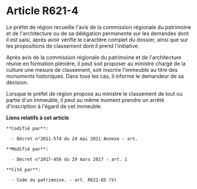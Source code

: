 # Article R621-4

Le préfet de région recueille l'avis de la      commission régionale du patrimoine et de l'architecture ou de sa délégation
permanente sur les demandes dont il est saisi, après avoir vérifié le caractère complet du dossier, ainsi que sur les
propositions de classement dont il prend l'initiative. 

Après avis de la      commission régionale du patrimoine et de l'architecture réunie en formation plénière, il peut soit
proposer au ministre chargé de la culture une mesure de classement, soit inscrire l'immeuble au titre des monuments
historiques. Dans tous les cas, il informe le demandeur de sa décision. 

Lorsque le préfet de région propose au ministre le classement de tout ou partie d'un immeuble, il peut au même moment prendre
un arrêté d'inscription à l'égard de cet immeuble.

**Liens relatifs à cet article**

	**Codifié par**:

	  - Décret n°2011-574 du 24 mai 2011 Annexe - art.

	**Modifié par**:

	  - Décret n°2017-456 du 29 mars 2017 - art. 1

	**Cité par**:

	  - Code du patrimoine. - art. R621-85 (V)
